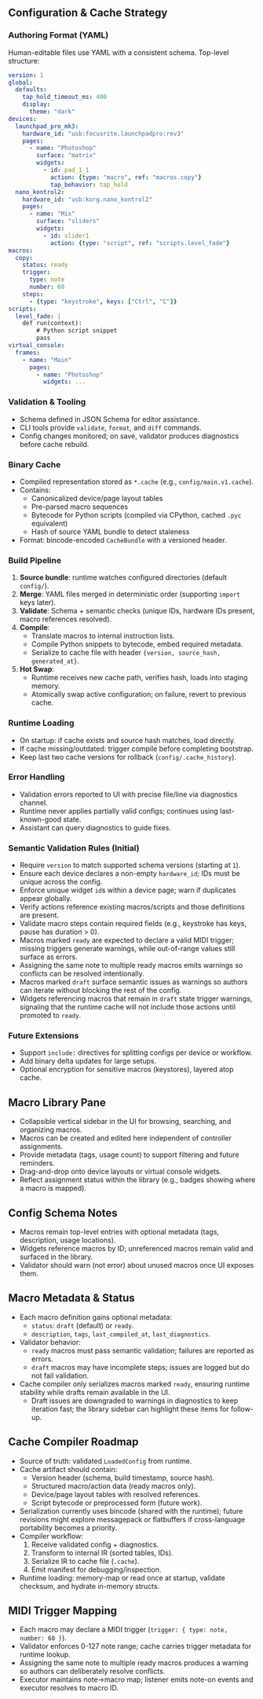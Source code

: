 ## Configuration & Cache Strategy

### Authoring Format (YAML)
Human-editable files use YAML with a consistent schema. Top-level structure:
```yaml
version: 1
global:
  defaults:
    tap_hold_timeout_ms: 400
    display:
      theme: "dark"
devices:
  launchpad_pro_mk3:
    hardware_id: "usb:focusrite.launchpadpro:rev3"
    pages:
      - name: "Photoshop"
        surface: "matrix"
        widgets:
          - id: pad_1_1
            action: {type: "macro", ref: "macros.copy"}
            tap_behavior: tap_hold
  nano_kontrol2:
    hardware_id: "usb:korg.nano_kontrol2"
    pages:
      - name: "Mix"
        surface: "sliders"
        widgets:
          - id: slider1
            action: {type: "script", ref: "scripts.level_fade"}
macros:
  copy:
    status: ready
    trigger:
      type: note
      number: 60
    steps:
      - {type: "keystroke", keys: ["Ctrl", "C"]}
scripts:
  level_fade: |
    def run(context):
        # Python script snippet
        pass
virtual_console:
  frames:
    - name: "Main"
      pages:
        - name: "Photoshop"
          widgets: ...
```

### Validation & Tooling
- Schema defined in JSON Schema for editor assistance.
- CLI tools provide `validate`, `format`, and `diff` commands.
- Config changes monitored; on save, validator produces diagnostics before cache rebuild.

### Binary Cache
- Compiled representation stored as `*.cache` (e.g., `config/main.v1.cache`).
- Contains:
  - Canonicalized device/page layout tables
  - Pre-parsed macro sequences
  - Bytecode for Python scripts (compiled via CPython, cached `.pyc` equivalent)
  - Hash of source YAML bundle to detect staleness
- Format: bincode-encoded `CacheBundle` with a versioned header.

### Build Pipeline
1. **Source bundle**: runtime watches configured directories (default `config/`).
2. **Merge**: YAML files merged in deterministic order (supporting `import` keys later).
3. **Validate**: Schema + semantic checks (unique IDs, hardware IDs present, macro references resolved).
4. **Compile**:
   - Translate macros to internal instruction lists.
   - Compile Python snippets to bytecode, embed required metadata.
   - Serialize to cache file with header `{version, source_hash, generated_at}`.
5. **Hot Swap**:
   - Runtime receives new cache path, verifies hash, loads into staging memory.
   - Atomically swap active configuration; on failure, revert to previous cache.

### Runtime Loading
- On startup: if cache exists and source hash matches, load directly.
- If cache missing/outdated: trigger compile before completing bootstrap.
- Keep last two cache versions for rollback (`config/.cache_history`).

### Error Handling
- Validation errors reported to UI with precise file/line via diagnostics channel.
- Runtime never applies partially valid configs; continues using last-known-good state.
- Assistant can query diagnostics to guide fixes.

### Semantic Validation Rules (Initial)
- Require `version` to match supported schema versions (starting at `1`).
- Ensure each device declares a non-empty `hardware_id`; IDs must be unique across the config.
- Enforce unique widget `id`s within a device page; warn if duplicates appear globally.
- Verify actions reference existing macros/scripts and those definitions are present.
- Validate macro steps contain required fields (e.g., keystroke has keys, pause has duration > 0).
- Macros marked `ready` are expected to declare a valid MIDI trigger; missing triggers generate warnings, while out-of-range values still surface as errors.
- Assigning the same note to multiple ready macros emits warnings so conflicts can be resolved intentionally.
- Macros marked `draft` surface semantic issues as warnings so authors can iterate without blocking the rest of the config.
- Widgets referencing macros that remain in `draft` state trigger warnings, signaling that the runtime cache will not include those actions until promoted to `ready`.

### Future Extensions
- Support `include:` directives for splitting configs per device or workflow.
- Add binary delta updates for large setups.
- Optional encryption for sensitive macros (keystores), layered atop cache.
## Macro Library Pane
- Collapsible vertical sidebar in the UI for browsing, searching, and organizing macros.
- Macros can be created and edited here independent of controller assignments.
- Provide metadata (tags, usage count) to support filtering and future reminders.
- Drag-and-drop onto device layouts or virtual console widgets.
- Reflect assignment status within the library (e.g., badges showing where a macro is mapped).

## Config Schema Notes
- Macros remain top-level entries with optional metadata (tags, description, usage locations).
- Widgets reference macros by ID; unreferenced macros remain valid and surfaced in the library.
- Validator should warn (not error) about unused macros once UI exposes them.
## Macro Metadata & Status
- Each macro definition gains optional metadata:
  - `status`: `draft` (default) or `ready`.
  - `description`, `tags`, `last_compiled_at`, `last_diagnostics`.
- Validator behavior:
  - `ready` macros must pass semantic validation; failures are reported as errors.
  - `draft` macros may have incomplete steps; issues are logged but do not fail validation.
- Cache compiler only serializes macros marked `ready`, ensuring runtime stability while drafts remain available in the UI.
  - Draft issues are downgraded to warnings in diagnostics to keep iteration fast; the library sidebar can highlight these items for follow-up.
## Cache Compiler Roadmap
- Source of truth: validated `LoadedConfig` from runtime.
- Cache artifact should contain:
  - Version header (schema, build timestamp, source hash).
  - Structured macro/action data (ready macros only).
  - Device/page layout tables with resolved references.
  - Script bytecode or preprocessed form (future work).
- Serialization currently uses bincode (shared with the runtime); future revisions might explore messagepack or flatbuffers if cross-language portability becomes a priority.
- Compiler workflow:
  1. Receive validated config + diagnostics.
  2. Transform to internal IR (sorted tables, IDs).
  3. Serialize IR to cache file (`.cache`).
  4. Emit manifest for debugging/inspection.
- Runtime loading: memory-map or read once at startup, validate checksum, and hydrate in-memory structs.
## MIDI Trigger Mapping
- Each macro may declare a MIDI trigger (`trigger: { type: note, number: 60 }`).
- Validator enforces 0-127 note range; cache carries trigger metadata for runtime lookup.
- Assigning the same note to multiple ready macros produces a warning so authors can deliberately resolve conflicts.
- Executor maintains note->macro map; listener emits note-on events and executor resolves to macro ID.
